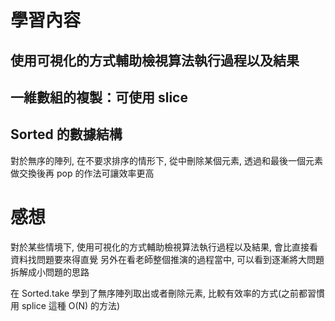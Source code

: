 # 學習內容
## 使用可視化的方式輔助檢視算法執行過程以及結果

## 一維數組的複製：可使用 slice

## Sorted 的數據結構
對於無序的陣列, 在不要求排序的情形下, 從中刪除某個元素, 透過和最後一個元素做交換後再 pop 的作法可讓效率更高

# 感想
對於某些情境下, 使用可視化的方式輔助檢視算法執行過程以及結果, 會比直接看資料找問題要來得直覺
另外在看老師整個推演的過程當中, 可以看到逐漸將大問題拆解成小問題的思路

在 Sorted.take 學到了無序陣列取出或者刪除元素, 比較有效率的方式(之前都習慣用 splice 這種 O(N) 的方法)

